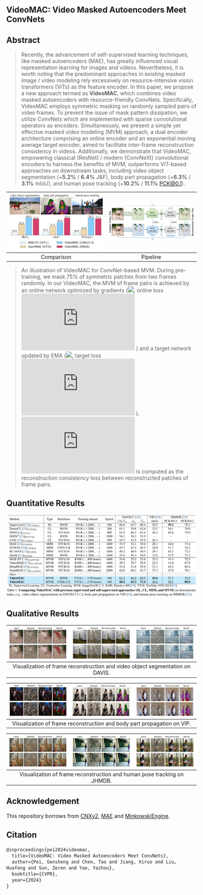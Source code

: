 ## VideoMAC: **V**ideo **M**asked **A**utoencoders Meet **C**onvNets

## Abstract
>Recently, the advancement of self-supervised learning techniques, like masked autoencoders (MAE), has greatly influenced visual representation learning for images and videos.
Nevertheless, it is worth noting that the predominant approaches in existing masked image / video modeling rely excessively on resource-intensive vision transformers (ViTs) as the feature encoder. In this paper, we propose a new approach termed as **VideoMAC**, which combines video masked autoencoders with resource-friendly ConvNets. Specifically, VideoMAC employs symmetric masking on randomly sampled pairs of video frames. To prevent the issue of mask pattern dissipation, we utilize ConvNets which are implemented with sparse convolutional operators as encoders. Simultaneously, we present a simple yet effective masked video modeling (MVM) approach, a dual encoder architecture comprising an online encoder and an exponential moving average target encoder, aimed to facilitate inter-frame reconstruction consistency in videos. Additionally, we demonstrate that VideoMAC, empowering classical (ResNet) / modern (ConvNeXt) convolutional encoders to harness the benefits of MVM, outperforms ViT-based approaches on downstream tasks, including video object segmentation (+**5.2%** / **6.4%** J&F), body part propagation (+**6.3%** / **3.1%** mIoU), and human pose tracking (+**10.2%** / **11.1%** PCK@0.1).


| ![Image 1](assets/hist.png) | ![Image 2](assets/pipeline.png) |
| :---------------------------: | :-----------------------------: |
|         Comparison            |            Pipeline             |


>An illustration of VideoMAC for ConvNet-based MVM. During pre-training, we mask 75% of symmetric patches from two frames randomly. In our VideoMAC, the MVM of frame pairs is achieved by an online network optimized by gradients (![ ](https://via.placeholder.com/15/c5e0b4/000000?text=+), online loss ![equation](https://latex.codecogs.com/svg.latex?%5Cmathcal%7BL%7D_%7Bo%7D)
) and a target network updated by EMA (![ ](https://via.placeholder.com/15/bdd7ee/000000?text=+), target loss ![equation](https://latex.codecogs.com/svg.latex?%5Cmathcal%7BL%7D_%7Bt%7D)
). ![equation](https://latex.codecogs.com/svg.latex?%5Cmathcal%7BL%7D_%7Bc%7D)
 is computed as the reconstruction consistency loss between reconstructed patches of frame pairs.

## Quantitative Results
![VideoMAC_Results](assets/results.png)

## Qualitative Results
| ![davis](assets/davis.png) |
| :-------------------------: |
| Visualization of frame reconstruction and video object segmentation on DAVIS. |

| ![davis](assets/vip.png) |
| :-----------------------: |
| Visualization of frame reconstruction and body part propagation on VIP. |


| ![davis](assets/jhmdb.png) |
| :------------------------: |
| Visualization of frame reconstruction and human pose tracking on JHMDB. |

## Acknowledgement
This repository borrows from [CNXv2](https://github.com/facebookresearch/ConvNeXt-V2), [MAE](https://github.com/facebookresearch/mae) and [MinkowskiEngine](https://github.com/NVIDIA/MinkowskiEngine).

## Citation
```
@inproceedings{pei2024videomac,
  title={VideoMAC: Video Masked Autoencoders Meet ConvNets},
  author={Pei, Gensheng and Chen, Tao and Jiang, Xiruo and Liu, Huafeng and Sun, Zeren and Yao, Yazhou},
  booktitle={CVPR},
  year={2024}
}
```
